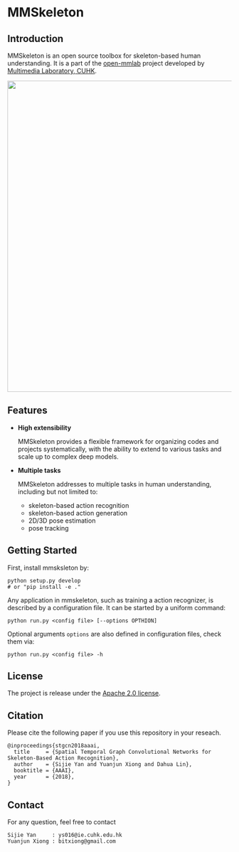 # MMSkeleton

## Introduction

MMSkeleton is an open source toolbox for skeleton-based human understanding.
It is a part of the [open-mmlab](https://github.com/open-mmlab) project developed by [Multimedia Laboratory, CUHK](http://mmlab.ie.cuhk.edu.hk/).

<p align="center">
    <img src="demo/recognition/demo_video.gif", width="700">
</p>

## Features

- **High extensibility**

    MMSkeleton provides a flexible framework for organizing codes and projects systematically, with the ability to extend to various tasks and scale up to complex deep models.

- **Multiple tasks**

    MMSkeleton addresses to multiple tasks in human understanding, including but not limited to:
    - skeleton-based action recognition
    - skeleton-based action generation
    - 2D/3D pose estimation
    - pose tracking


## Getting Started

First, install mmsksleton by:
``` shell
python setup.py develop
# or "pip install -e ."
```
Any application in mmskeleton, such as training a action recognizer, is described by a configuration file. It can be started by a uniform command:
``` shell
python run.py <config file> [--options OPTHION]
```
Optional arguments `options` are also defined in configuration files,
check them via:
``` shell
python run.py <config file> -h
```

## License
The project is release under the [Apache 2.0 license](https://github.com/open-mmlab/mmskeleton/blob/master/LICENSE).

## Citation
Please cite the following paper if you use this repository in your reseach.
```
@inproceedings{stgcn2018aaai,
  title     = {Spatial Temporal Graph Convolutional Networks for Skeleton-Based Action Recognition},
  author    = {Sijie Yan and Yuanjun Xiong and Dahua Lin},
  booktitle = {AAAI},
  year      = {2018},
}
```

## Contact
For any question, feel free to contact
```
Sijie Yan     : ys016@ie.cuhk.edu.hk
Yuanjun Xiong : bitxiong@gmail.com
```
